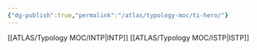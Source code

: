 ```yaml
---
{"dg-publish":true,"permalink":"/atlas/typology-moc/ti-hero/"}
---
```



[[ATLAS/Typology MOC/INTP\|INTP]]
[[ATLAS/Typology MOC/ISTP\|ISTP]]
